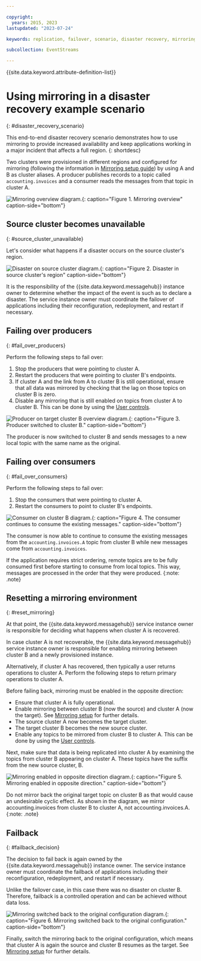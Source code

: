 ```yaml
---

copyright:
  years: 2015, 2023
lastupdated: "2023-07-24"

keywords: replication, failover, scenario, disaster recovery, mirroring, failing over, failback, source cluster, mirroring

subcollection: EventStreams

---
```


{{site.data.keyword.attribute-definition-list}}

# Using mirroring in a disaster recovery example scenario 
{: #disaster_recovery_scenario}

This end-to-end disaster recovery scenario demonstrates how to use mirroring to provide increased availability and keep applications working in a major incident that affects a full region.
{: shortdesc}

Two clusters were provisioned in different regions and configured for mirroring (following the information in [Mirroring setup guide](/docs/EventStreams?topic=EventStreams-mirroring_setup)) by using A and B as cluster aliases. A producer publishes records to a topic called `accounting.invoices` and a consumer reads the messages from that topic in cluster A.

![Mirroring overview diagram.](disaster1.png "Diagram that shows a producer publishing messages to a topic. The consumer reads the messages from that topic."){: caption="Figure 1. Mirroring overview" caption-side="bottom"}

## Source cluster becomes unavailable 
{: #source_cluster_unavailable}

Let's consider what happens if a disaster occurs on the source cluster's region.

![Disaster on source cluster diagram.](disaster2.png "Diagram showing a disaster occurring in the source cluster's region."){: caption="Figure 2. Disaster in source cluster's region" caption-side="bottom"}

It is the responsibility of the {{site.data.keyword.messagehub}} instance owner to determine whether the impact of the event is such as to declare a disaster. The service instance owner must coordinate the failover of applications including their reconfiguration, redeployment, and restart if necessary.

## Failing over producers 
{: #fail_over_producers}

Perform the following steps to fail over:

1. Stop the producers that were pointing to cluster A.
2. Restart the producers that were pointing to cluster B's endpoints.
3. If cluster A and the link from A to cluster B is still operational, ensure that all data was mirrored by checking that the lag on those topics on cluster B is zero.
4. Disable any mirroring that is still enabled on topics from cluster A to cluster B. This can be done by using the [User controls](/docs/EventStreams?topic=EventStreams-mirroring#user_controls).

![Producer on target cluster B overview diagram.](disaster3.png "Diagram that shows the producer switched to cluster B and sending messages to a new local topic"){: caption="Figure 3. Producer switched to cluster B." caption-side="bottom"}

The producer is now switched to cluster B and sends messages to a new local topic with the same name as the original.

## Failing over consumers
{: #fail_over_consumers}

Perform the following steps to fail over:

1. Stop the consumers that were pointing to cluster A.
2. Restart the consumers to point to cluster B's endpoints.

![Consumer on cluster B diagram.](disaster4.png "Diagram that shows the consumer continuing to consume the existing messages."){: caption="Figure 4. The consumer continues to consume the existing messages." caption-side="bottom"}

The consumer is now able to continue to consume the existing messages from the `accounting.invoices.A` topic from cluster B while new messages come from `accounting.invoices`.

If the application requires strict ordering, remote topics are to be fully consumed first before starting to consume from local topics. This way, messages are processed in the order that they were produced.
{:note: .note}

## Resetting a mirroring environment
{: #reset_mirroring}

At that point, the {{site.data.keyword.messagehub}} service instance owner is responsible for deciding what happens when cluster A is recovered. 

In case cluster A is not recoverable, the {{site.data.keyword.messagehub}} service instance owner is responsible for enabling mirroring between cluster B and a newly provisioned instance.

Alternatively, if cluster A has recovered, then typically a user returns operations to cluster A. Perform the following steps to return primary operations to cluster A.

Before failing back, mirroring must be enabled in the opposite direction:

- Ensure that cluster A is fully operational.
- Enable mirroring between cluster B (now the source) and cluster A (now the target). See [Mirroring setup](/docs/EventStreams?topic=EventStreams-mirroring_setup) for further details.
- The source cluster A now becomes the target cluster.
- The target cluster B becomes the new source cluster.
- Enable any topics to be mirrored from cluster B to cluster A. This can be done by using the [User controls](/docs/EventStreams?topic=EventStreams-mirroring#user_controls).
  
Next, make sure that data is being replicated into cluster A by examining the topics from cluster B appearing on cluster A. These topics have the suffix from the new source cluster, B.

![Mirroring enabled in opposite direction diagram.](disaster5.png "Diagram that shows mirroring is now enabled in the opposite direction."){: caption="Figure 5. Mirroring enabled in opposite direction." caption-side="bottom"}

Do not mirror back the original target topic on cluster B as that would cause an undesirable cyclic effect. As shown in the diagram, we mirror accounting.invoices from cluster B to cluster A, not accounting.invoices.A. 
{:note: .note}

## Failback
{: #failback_decision}

The decision to fail back is again owned by the {{site.data.keyword.messagehub}} instance owner. The service instance owner must coordinate the failback of applications including their reconfiguration, redeployment, and restart if necessary.

Unlike the failover case, in this case there was no disaster on cluster B. Therefore, failback is a controlled operation and can be achieved without data loss. 

![Mirroring switched back to the original configuration diagram.](disaster6.png "Diagram that shows mirroring has now switched back to the original configuration."){: caption="Figure 6. Mirroring switched back to the original configuration." caption-side="bottom"}

Finally, switch the mirroring back to the original configuration, which means that cluster A is again the source and cluster B resumes as the target. See [Mirroring setup](/docs/EventStreams?topic=EventStreams-mirroring_setup) for further details.
